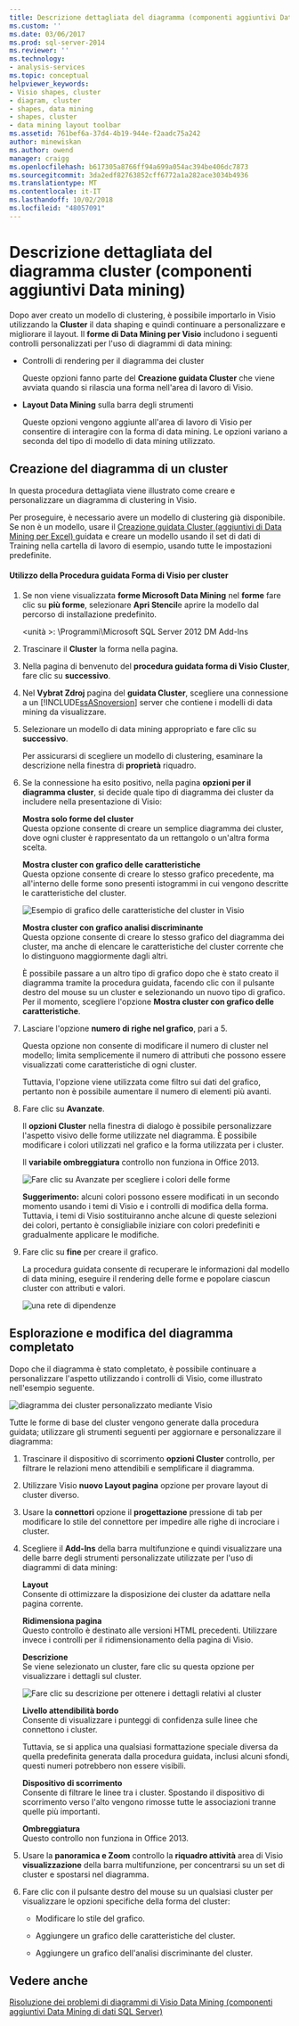 ```yaml
---
title: Descrizione dettagliata del diagramma (componenti aggiuntivi Data Mining dei dati) del cluster | Microsoft Docs
ms.custom: ''
ms.date: 03/06/2017
ms.prod: sql-server-2014
ms.reviewer: ''
ms.technology:
- analysis-services
ms.topic: conceptual
helpviewer_keywords:
- Visio shapes, cluster
- diagram, cluster
- shapes, data mining
- shapes, cluster
- data mining layout toolbar
ms.assetid: 761bef6a-37d4-4b19-944e-f2aadc75a242
author: minewiskan
ms.author: owend
manager: craigg
ms.openlocfilehash: b617305a8766ff94a699a054ac394be406dc7873
ms.sourcegitcommit: 3da2edf82763852cff6772a1a282ace3034b4936
ms.translationtype: MT
ms.contentlocale: it-IT
ms.lasthandoff: 10/02/2018
ms.locfileid: "48057091"
---
```

# <a name="cluster-diagram-walkthrough-data-mining-add-ins"></a>Descrizione dettagliata del diagramma cluster (componenti aggiuntivi Data mining)
  Dopo aver creato un modello di clustering, è possibile importarlo in Visio utilizzando la **Cluster** il data shaping e quindi continuare a personalizzare e migliorare il layout. Il **forme di Data Mining per Visio** includono i seguenti controlli personalizzati per l'uso di diagrammi di data mining:  
  
-   Controlli di rendering per il diagramma dei cluster  
  
     Queste opzioni fanno parte del **Creazione guidata Cluster** che viene avviata quando si rilascia una forma nell'area di lavoro di Visio.  
  
-   **Layout Data Mining** sulla barra degli strumenti  
  
     Queste opzioni vengono aggiunte all'area di lavoro di Visio per consentire di interagire con la forma di data mining. Le opzioni variano a seconda del tipo di modello di data mining utilizzato.  
  
## <a name="build-a-cluster-diagram"></a>Creazione del diagramma di un cluster  
 In questa procedura dettagliata viene illustrato come creare e personalizzare un diagramma di clustering in Visio.  
  
 Per proseguire, è necessario avere un modello di clustering già disponibile. Se non è un modello, usare il [Creazione guidata Cluster &#40;aggiuntivi di Data Mining per Excel&#41; ](cluster-wizard-data-mining-add-ins-for-excel.md) guidata e creare un modello usando il set di dati di Training nella cartella di lavoro di esempio, usando tutte le impostazioni predefinite.  
  
#### <a name="use-the-cluster-visio-shape-wizard"></a>Utilizzo della Procedura guidata Forma di Visio per cluster  
  
1.  Se non viene visualizzata **forme Microsoft Data Mining** nel **forme** fare clic su **più forme**, selezionare **Apri Stencil**e aprire la modello dal percorso di installazione predefinito.  
  
     \<unità >: \Programmi\Microsoft SQL Server 2012 DM Add-Ins  
  
2.  Trascinare il **Cluster** la forma nella pagina.  
  
3.  Nella pagina di benvenuto del **procedura guidata forma di Visio Cluster**, fare clic su **successivo**.  
  
4.  Nel **Vybrat Zdroj** pagina del **guidata Cluster**, scegliere una connessione a un [!INCLUDE[ssASnoversion](../includes/ssasnoversion-md.md)] server che contiene i modelli di data mining da visualizzare.  
  
5.  Selezionare un modello di data mining appropriato e fare clic su **successivo**.  
  
     Per assicurarsi di scegliere un modello di clustering, esaminare la descrizione nella finestra di **proprietà** riquadro.  
  
6.  Se la connessione ha esito positivo, nella pagina **opzioni per il diagramma cluster**, si decide quale tipo di diagramma dei cluster da includere nella presentazione di Visio:  
  
     **Mostra solo forme del cluster**  
     Questa opzione consente di creare un semplice diagramma dei cluster, dove ogni cluster è rappresentato da un rettangolo o un'altra forma scelta.  
  
     **Mostra cluster con grafico delle caratteristiche**  
     Questa opzione consente di creare lo stesso grafico precedente, ma all'interno delle forme sono presenti istogrammi in cui vengono descritte le caratteristiche del cluster.  
  
     ![Esempio di grafico delle caratteristiche del cluster in Visio](media/dm13-visio-cluster-samplecharshape.gif "esempio di grafico delle caratteristiche del cluster in Visio")  
  
     **Mostra cluster con grafico analisi discriminante**  
     Questa opzione consente di creare lo stesso grafico del diagramma dei cluster, ma anche di elencare le caratteristiche del cluster corrente che lo distinguono maggiormente dagli altri.  
  
     È possibile passare a un altro tipo di grafico dopo che è stato creato il diagramma tramite la procedura guidata, facendo clic con il pulsante destro del mouse su un cluster e selezionando un nuovo tipo di grafico. Per il momento, scegliere l'opzione **Mostra cluster con grafico delle caratteristiche**.  
  
7.  Lasciare l'opzione **numero di righe nel grafico**, pari a 5.  
  
     Questa opzione non consente di modificare il numero di cluster nel modello; limita semplicemente il numero di attributi che possono essere visualizzati come caratteristiche di ogni cluster.  
  
     Tuttavia, l'opzione viene utilizzata come filtro sui dati del grafico, pertanto non è possibile aumentare il numero di elementi più avanti.  
  
8.  Fare clic su **Avanzate**.  
  
     Il **opzioni Cluster** nella finestra di dialogo è possibile personalizzare l'aspetto visivo delle forme utilizzate nel diagramma. È possibile modificare i colori utilizzati nel grafico e la forma utilizzata per i cluster.  
  
     Il **variabile ombreggiatura** controllo non funziona in Office 2013.  
  
     ![Fare clic su Avanzate per scegliere i colori delle forme](media/dm13-visio-clusteroptions-advanced.gif "fare clic su Avanzate per scegliere i colori delle forme")  
  
     **Suggerimento:** alcuni colori possono essere modificati in un secondo momento usando i temi di Visio e i controlli di modifica della forma. Tuttavia, i temi di Visio sostituiranno anche alcune di queste selezioni dei colori, pertanto è consigliabile iniziare con colori predefiniti e gradualmente applicare le modifiche.  
  
9. Fare clic su **fine** per creare il grafico.  
  
     La procedura guidata consente di recuperare le informazioni dal modello di data mining, eseguire il rendering delle forme e popolare ciascun cluster con attributi e valori.  
  
     ![una rete di dipendenze](media/dm13-visiodepnet-defaultgraph.gif "una rete di dipendenze")  
  
## <a name="explore-and-modify-the-finished-diagram"></a>Esplorazione e modifica del diagramma completato  
 Dopo che il diagramma è stato completato, è possibile continuare a personalizzare l'aspetto utilizzando i controlli di Visio, come illustrato nell'esempio seguente.  
  
 ![diagramma dei cluster personalizzato mediante Visio](media/dm13-visio-clustercomplete1.gif "diagramma dei cluster personalizzato mediante Visio")  
  
 Tutte le forme di base del cluster vengono generate dalla procedura guidata; utilizzare gli strumenti seguenti per aggiornare e personalizzare il diagramma:  
  
1.  Trascinare il dispositivo di scorrimento **opzioni Cluster** controllo, per filtrare le relazioni meno attendibili e semplificare il diagramma.  
  
2.  Utilizzare Visio **nuovo Layout pagina** opzione per provare layout di cluster diverso.  
  
3.  Usare la **connettori** opzione il **progettazione** pressione di tab per modificare lo stile del connettore per impedire alle righe di incrociare i cluster.  
  
4.  Scegliere il **Add-Ins** della barra multifunzione e quindi visualizzare una delle barre degli strumenti personalizzate utilizzate per l'uso di diagrammi di data mining:  
  
     **Layout**  
     Consente di ottimizzare la disposizione dei cluster da adattare nella pagina corrente.  
  
     **Ridimensiona pagina**  
     Questo controllo è destinato alle versioni HTML precedenti. Utilizzare invece i controlli per il ridimensionamento della pagina di Visio.  
  
     **Descrizione**  
     Se viene selezionato un cluster, fare clic su questa opzione per visualizzare i dettagli sul cluster.  
  
     ![Fare clic su descrizione per ottenere i dettagli relativi al cluster](media/dm13-visio-cluster-description-control.gif "fare clic su descrizione per informazioni dettagliate sul cluster")  
  
     **Livello attendibilità bordo**  
     Consente di visualizzare i punteggi di confidenza sulle linee che connettono i cluster.  
  
     Tuttavia, se si applica una qualsiasi formattazione speciale diversa da quella predefinita generata dalla procedura guidata, inclusi alcuni sfondi, questi numeri potrebbero non essere visibili.  
  
     **Dispositivo di scorrimento**  
     Consente di filtrare le linee tra i cluster. Spostando il dispositivo di scorrimento verso l'alto vengono rimosse tutte le associazioni tranne quelle più importanti.  
  
     **Ombreggiatura**  
     Questo controllo non funziona in Office 2013.  
  
5.  Usare la **panoramica e Zoom** controllo la **riquadro attività** area di Visio **visualizzazione** della barra multifunzione, per concentrarsi su un set di cluster e spostarsi nel diagramma.  
  
6.  Fare clic con il pulsante destro del mouse su un qualsiasi cluster per visualizzare le opzioni specifiche della forma del cluster:  
  
    -   Modificare lo stile del grafico.  
  
    -   Aggiungere un grafico delle caratteristiche del cluster.  
  
    -   Aggiungere un grafico dell'analisi discriminante del cluster.  
  
## <a name="see-also"></a>Vedere anche  
 [Risoluzione dei problemi di diagrammi di Visio Data Mining &#40;componenti aggiuntivi Data Mining di dati SQL Server&#41;](troubleshooting-visio-data-mining-diagrams-sql-server-data-mining-add-ins.md)  
  
  
